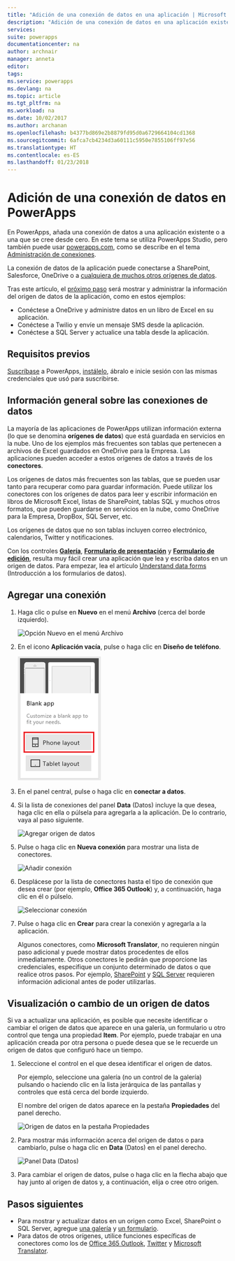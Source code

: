 ```yaml
---
title: "Adición de una conexión de datos en una aplicación | Microsoft Docs"
description: "Adición de una conexión de datos en una aplicación existente o en una aplicación en blanco"
services: 
suite: powerapps
documentationcenter: na
author: archnair
manager: anneta
editor: 
tags: 
ms.service: powerapps
ms.devlang: na
ms.topic: article
ms.tgt_pltfrm: na
ms.workload: na
ms.date: 10/02/2017
ms.author: archanan
ms.openlocfilehash: b4377bd869e2b8879fd95d0a6729664104cd1368
ms.sourcegitcommit: 6afca7cb4234d3a60111c5950e7855106ff97e56
ms.translationtype: HT
ms.contentlocale: es-ES
ms.lasthandoff: 01/23/2018
---
```

# <a name="add-a-data-connection-in-powerapps"></a>Adición de una conexión de datos en PowerApps
En PowerApps, añada una conexión de datos a una aplicación existente o a una que se cree desde cero. En este tema se utiliza PowerApps Studio, pero también puede usar [powerapps.com](https://web.powerapps.com), como se describe en el tema [Administración de conexiones](add-manage-connections.md).

La conexión de datos de la aplicación puede conectarse a SharePoint, Salesforce, OneDrive o a [cualquiera de muchos otros orígenes de datos](connections-list.md).

Tras este artículo, el [próximo paso](#next-steps) será mostrar y administrar la información del origen de datos de la aplicación, como en estos ejemplos:

* Conéctese a OneDrive y administre datos en un libro de Excel en su aplicación.
* Conéctese a Twilio y envíe un mensaje SMS desde la aplicación.
* Conéctese a SQL Server y actualice una tabla desde la aplicación.

## <a name="prerequisites"></a>Requisitos previos
[Suscríbase](signup-for-powerapps.md) a PowerApps, [instálelo](http://aka.ms/powerappsinstall), ábralo e inicie sesión con las mismas credenciales que usó para suscribirse.

## <a name="background-on-data-connections"></a>Información general sobre las conexiones de datos
La mayoría de las aplicaciones de PowerApps utilizan información externa (lo que se denomina **orígenes de datos**) que está guardada en servicios en la nube. Uno de los ejemplos más frecuentes son tablas que pertenecen a archivos de Excel guardados en OneDrive para la Empresa. Las aplicaciones pueden acceder a estos orígenes de datos a través de los **conectores**.

Los orígenes de datos más frecuentes son las tablas, que se pueden usar tanto para recuperar como para guardar información. Puede utilizar los conectores con los orígenes de datos para leer y escribir información en libros de Microsoft Excel, listas de SharePoint, tablas SQL y muchos otros formatos, que pueden guardarse en servicios en la nube, como OneDrive para la Empresa, DropBox, SQL Server, etc.

Los orígenes de datos que no son tablas incluyen correo electrónico, calendarios, Twitter y notificaciones.

Con los controles **[Galería](controls/control-gallery.md)**, **[Formulario de presentación](controls/control-form-detail.md)** y **[Formulario de edición](controls/control-form-detail.md)**, resulta muy fácil crear una aplicación que lea y escriba datos en un origen de datos. Para empezar, lea el artículo [Understand data forms](working-with-forms.md) (Introducción a los formularios de datos).

## <a name="add-a-connection"></a>Agregar una conexión
1. Haga clic o pulse en **Nuevo** en el menú **Archivo** (cerca del borde izquierdo).

    ![Opción Nuevo en el menú Archivo](./media/add-data-connection/file-new.png)

2. En el icono **Aplicación vacía**, pulse o haga clic en **Diseño de teléfono**.

    ![Crear una aplicación desde cero](./media/add-data-connection/blank-app.png)

3. En el panel central, pulse o haga clic en **conectar a datos**.

4. Si la lista de conexiones del panel **Data** (Datos) incluye la que desea, haga clic en ella o púlsela para agregarla a la aplicación. De lo contrario, vaya al paso siguiente.

    ![Agregar origen de datos](./media/add-data-connection/choose-existing-connections.png)

5. Pulse o haga clic en **Nueva conexión** para mostrar una lista de conectores.

    ![Añadir conexión](./media/add-data-connection/new-connection.png)

6. Desplácese por la lista de conectores hasta el tipo de conexión que desea crear (por ejemplo, **Office 365 Outlook**) y, a continuación, haga clic en él o púlselo.

    ![Seleccionar conexión](./media/add-data-connection/choose-connection.png)

7. Pulse o haga clic en **Crear** para crear la conexión y agregarla a la aplicación.

    Algunos conectores, como **Microsoft Translator**, no requieren ningún paso adicional y puede mostrar datos procedentes de ellos inmediatamente. Otros conectores le pedirán que proporcione las credenciales, especifique un conjunto determinado de datos o que realice otros pasos. Por ejemplo, [SharePoint](connections/connection-sharepoint-online.md) y [SQL Server](connections/connection-azure-sqldatabase.md) requieren información adicional antes de poder utilizarlas.

## <a name="view-or-change-a-data-source"></a>Visualización o cambio de un origen de datos
Si va a actualizar una aplicación, es posible que necesite identificar o cambiar el origen de datos que aparece en una galería, un formulario u otro control que tenga una propiedad **Item**. Por ejemplo, puede trabajar en una aplicación creada por otra persona o puede desea que se le recuerde un origen de datos que configuró hace un tiempo.

1. Seleccione el control en el que desea identificar el origen de datos.

    Por ejemplo, seleccione una galería (no un control de la galería) pulsando o haciendo clic en la lista jerárquica de las pantallas y controles que está cerca del borde izquierdo.

    El nombre del origen de datos aparece en la pestaña **Propiedades** del panel derecho.

    ![Origen de datos en la pestaña Propiedades](./media/add-data-connection/properties-tab.png)

2. Para mostrar más información acerca del origen de datos o para cambiarlo, pulse o haga clic en **Data** (Datos) en el panel derecho.

    ![Panel Data (Datos)](./media/add-data-connection/data-pane.png)

3. Para cambiar el origen de datos, pulse o haga clic en la flecha abajo que hay junto al origen de datos y, a continuación, elija o cree otro origen.

## <a name="next-steps"></a>Pasos siguientes
* Para mostrar y actualizar datos en un origen como Excel, SharePoint o SQL Server, agregue [una galería](add-gallery.md) y [un formulario](add-form.md).
* Para datos de otros orígenes, utilice funciones específicas de conectores como los de [Office 365 Outlook](connections/connection-office365-outlook.md), [Twitter](connections/connection-twitter.md) y [Microsoft Translator](connections/connection-microsoft-translator.md).
